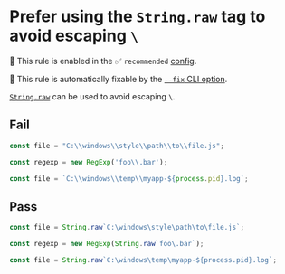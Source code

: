 # Prefer using the `String.raw` tag to avoid escaping `\`

💼 This rule is enabled in the ✅ `recommended` [config](https://github.com/sindresorhus/eslint-plugin-unicorn#recommended-config).

🔧 This rule is automatically fixable by the [`--fix` CLI option](https://eslint.org/docs/latest/user-guide/command-line-interface#--fix).

<!-- end auto-generated rule header -->
<!-- Do not manually modify this header. Run: `npm run fix:eslint-docs` -->

[`String.raw`](https://developer.mozilla.org/en-US/docs/Web/JavaScript/Reference/Global_Objects/String/raw) can be used to avoid escaping `\`.

## Fail

```js
const file = "C:\\windows\\style\\path\\to\\file.js";
```

```js
const regexp = new RegExp('foo\\.bar');
```

```js
const file = `C:\\windows\\temp\\myapp-${process.pid}.log`;
```

## Pass

```js
const file = String.raw`C:\windows\style\path\to\file.js`;
```

```js
const regexp = new RegExp(String.raw`foo\.bar`);
```

```js
const file = String.raw`C:\windows\temp\myapp-${process.pid}.log`;
```
